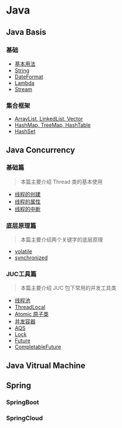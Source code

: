 # Java

## Java Basis
### 基础
- [基本用法](./basic/1-basic.md)
- [String](./basic/1-string.md)
- [DateFormat](./basic/1-dateformat.md)
- [Lambda](./basic/1-lambda.md)
- [Stream](./basic/1-stream.md)

### 集合框架
- [ArrayList, LinkedList, Vector](./basic/2-list.md)
- [HashMap, TreeMap, HashTable](./basic/2-map.md)
- [HashSet](./basic/2-set.md)


## Java Concurrency
### 基础篇
> 本篇主要介绍 Thread 类的基本使用
- [线程的创建](./concurrent/1-thread-create.md)
- [线程的属性](./concurrent/1-thread-property.md)
- [线程的中断](./concurrent/1-thread-interrupt.md)

### 底层原理篇
> 本篇主要介绍两个关键字的底层原理
- [volatile](./concurrent/2-volatile.md)
- [synchronized](./concurrent/2-synchronized.md)

### JUC工具篇
> 本篇主要介绍 JUC 包下常用的并发工具类
- [线程池](./concurrent/3-ThreadPool.md)
- [ThreadLocal](./concurrent/3-ThreadLocal.md)
- [Atomic 原子类](./concurrent/3-atomic.md)
- [并发容器](./concurrent/3-container.md)
- [AQS](./concurrent/3-aqs.md)
- [Lock](./concurrent/3-lock.md)
- [Future](./concurrent/3-future1.md)
- [CompletableFuture](./concurrent/3-future2.md)

## Java Vitrual Machine


## Spring

### SpringBoot


### SpringCloud
